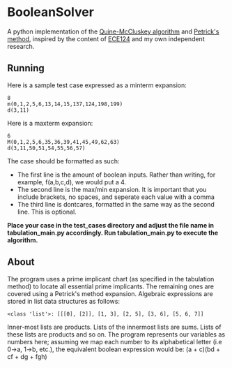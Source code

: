 # BooleanSolver
A python implementation of the [Quine-McCluskey algorithm](https://en.wikipedia.org/wiki/Quine%E2%80%93McCluskey_algorithm) and 
[Petrick's method](https://en.wikipedia.org/wiki/Petrick%27s_method), inspired by the content of [ECE124](https://ece.uwaterloo.ca/~cgebotys/NEW/124-frameset.htm) and my own independent research.

## Running
Here is a sample test case expressed as a minterm expansion:
```
8
m(0,1,2,5,6,13,14,15,137,124,198,199)
d(3,11)
```
Here is a maxterm expansion:
```
6
M(0,1,2,5,6,35,36,39,41,45,49,62,63)
d(3,11,50,51,54,55,56,57)
```

The case should be formatted as such:
* The first line is the amount of boolean inputs. Rather than writing, for example, f(a,b,c,d), we would put a 4.
* The second line is the max/min expansion. It is important that you include brackets, no spaces, and seperate each value with a comma
* The third line is dontcares, formatted in the same way as the second line. This is optional. 

**Place your case in the test_cases directory and adjust the file name in tabulation_main.py accordingly. Run tabulation_main.py to execute the algorithm.**

## About 
The program uses a prime implicant chart (as specified in the tabulation method) to locate all essential prime implicants. The remaining ones are covered using a Petrick's method expansion. Algebraic expressions are stored in list data structures as follows:
```
<class 'list'>: [[[0], [2]], [1, 3], [2, 5], [3, 6], [5, 6, 7]]
```
Inner-most lists are products. Lists of the innermost lists are sums. Lists of these lists are products and so on. The program represents our variables as numbers here; assuming we map each number to its alphabetical letter (i.e 0->a, 1->b, etc.), the equivalent boolean 
expression would be:
(a + c)(bd + cf + dg + fgh)
